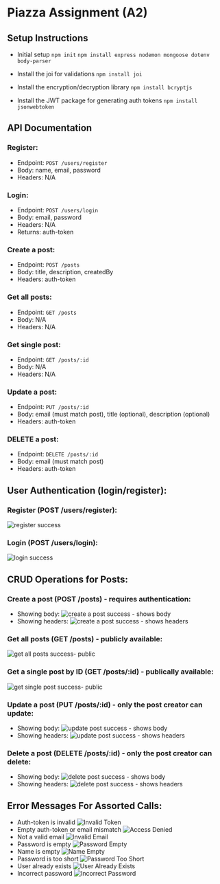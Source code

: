 # Piazza Assignment (A2)

## Setup Instructions
* Initial setup
`npm init`
`npm install express nodemon mongoose dotenv body-parser`

* Install the joi for validations
`npm install joi`

* Install the encryption/decryption library
`npm install bcryptjs`

* Install the JWT package for generating auth tokens
`npm install jsonwebtoken`

## API Documentation

### Register: 
* Endpoint: `POST /users/register`
* Body: name, email, password
* Headers: N/A

### Login:
* Endpoint: `POST /users/login`
* Body: email, password
* Headers: N/A
* Returns: auth-token

### Create a post:
* Endpoint: `POST /posts`
* Body: title, description, createdBy
* Headers: auth-token

### Get all posts:
* Endpoint: `GET /posts`
* Body: N/A
* Headers: N/A

### Get single post:
* Endpoint: `GET /posts/:id`
* Body: N/A
* Headers: N/A

### Update a post:
* Endpoint: `PUT /posts/:id`
* Body: email (must match post), title (optional), description (optional)
* Headers: auth-token

### DELETE a post:
* Endpoint: `DELETE /posts/:id`
* Body: email (must match post)
* Headers: auth-token

## User Authentication (login/register):
### Register (POST /users/register):
![register success](register.png)


### Login (POST /users/login):
![login success](login.png)


## CRUD Operations for Posts:
### Create a post (POST /posts) - requires authentication:
* Showing body:
![create a post success - shows body](create_post1.png)
* Showing headers:
![create a post success - shows headers](create_post2.png)


### Get all posts (GET /posts) - publicly available:
![get all posts success- public](get_posts.png)


### Get a single post by ID (GET /posts/:id) - publically available:
![get single post success- public](get_post_id.png)


### Update a post (PUT /posts/:id) - only the post creator can update:
* Showing body:
![update post success - shows body](update_post1.png)
* Showing headers:
![update post success - shows headers](update_post2.png)


### Delete a post (DELETE /posts/:id) - only the post creator can delete:
* Showing body:
![delete post success - shows body](delete_post1.png)
* Showing headers:
![delete post success - shows headers](delete_post2.png)


## Error Messages For Assorted Calls:
* Auth-token is invalid
![Invalid Token](error1.png)
* Empty auth-token or email mismatch
![Access Denied](error2.png)
* Not a valid email
![Invalid Email](error3.png)
* Password is empty
![Password Empty](error4.png)
* Name is empty
![Name Empty](error5.png)
* Password is too short
![Password Too Short](error6.png)
* User already exists
![User Already Exists](error7.png)
* Incorrect password
![Incorrect Password](error8.png)